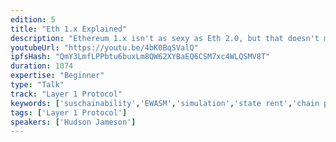 ```yaml
---
edition: 5
title: "Eth 1.x Explained"
description: "Ethereum 1.x isn't as sexy as Eth 2.0, but that doesn't mean it isn't important! In this talk we go over the history of Eth 1.x including its Devcon4 origins and what it means for Ethereum today."
youtubeUrl: "https://youtu.be/4bK0BqSValQ"
ipfsHash: "QmY3LmfLPPbtu6buxLm8QW62XYBaEQ6CSM7xc4WLQSMV8T"
duration: 1074
expertise: "Beginner"
type: "Talk"
track: "Layer 1 Protocol"
keywords: ['suschainability','EWASM','simulation','state rent','chain pruning','core devs','technical']
tags: ['Layer 1 Protocol']
speakers: ['Hudson Jameson']
---
```

